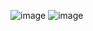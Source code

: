 ![image](https://github.com/user-attachments/assets/6ad96150-cf74-41b0-a84b-4bedf62feecf)
![image](https://github.com/user-attachments/assets/166d0224-df25-4b03-8088-b4af853adc2d)
